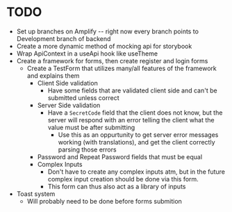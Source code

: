 # TODO

- Set up branches on Amplify -- right now every branch points to Development branch of backend
- Create a more dynamic method of mocking api for storybook
- Wrap ApiContext in a useApi hook like useTheme
- Create a framework for forms, then create register and login forms
  - Create a TestForm that utilizes many/all features of the framework and explains them
    - Client Side validation
      - Have some fields that are validated client side and can't be submitted unless correct
    - Server Side validation
      - Have a `SecretCode` field that the client does not know, but the server will respond with an error telling the client what the value must be after submitting
        - Use this as an oppurtunity to get server error messages working (with translations), and get the client correctly parsing those errors
    - Password and Repeat Password fields that must be equal
    - Complex Inputs
      - Don't have to create any complex inputs atm, but in the future complex input creation should be done via this form.
      - This form can thus also act as a library of inputs
- Toast system
  - Will probably need to be done before forms submition
